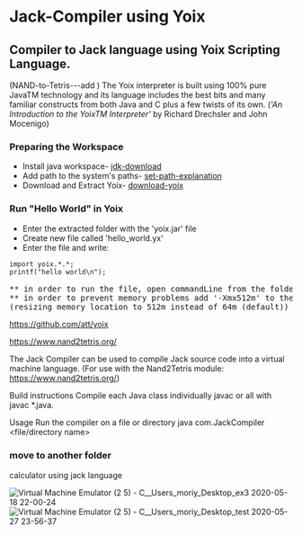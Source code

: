 # Jack-Compiler using Yoix
## Compiler to Jack language using Yoix Scripting Language.

(NAND-to-Tetris---add )
The Yoix interpreter is built using 100% pure JavaTM technology and its language includes the
best bits and many familiar constructs from both Java and C plus a few twists of its own.
(<cite>'An Introduction to the YoixTM Interpreter'</cite> by Richard Drechsler and John Mocenigo)


### Preparing the Workspace
* Install java workspace- [jdk-download](https://www.oracle.com/java/technologies/javase/javase-jdk8-downloads.html)
* Add path to the system's paths- [set-path-explanation ](https://www.computerhope.com/issues/ch000549.htm)
* Download and Extract Yoix- [download-yoix](https://github.com/att/yoix)

### Run "Hello World" in Yoix
* Enter the extracted folder with the 'yoix.jar' file
* Create new file called 'hello_world.yx'
* Enter the file and write: 

```md
import yoix.*.*;
printf("hello world\n"); 
```


<pre>
** in order to run the file, open commandLine from the folder and write: <b> java  -jar  yoix.jar  hello_world.yx </b> 
** in order to prevent memory problems add '-Xmx512m' to the line above. 
(resizing memory location to 512m instead of 64m (default))
</pre>

https://github.com/att/yoix

https://www.nand2tetris.org/

The Jack Compiler can be used to compile Jack source code into a virtual machine language. (For use with the Nand2Tetris module: https://www.nand2tetris.org/)

Build instructions
Compile each Java class individually javac <javaclass> or all with javac *.java.

Usage
Run the compiler on a file or directory java com.JackCompiler <file/directory name>
  
  
  
  ### move to another folder
  calculator using jack language
  
  ![Virtual Machine Emulator (2 5) - C__Users_moriy_Desktop_ex3 2020-05-18 22-00-24](https://user-images.githubusercontent.com/44200760/132648629-ec35b2d2-49d3-4a98-9f2a-a4e85b3032c9.gif)
![Virtual Machine Emulator (2 5) - C__Users_moriy_Desktop_test 2020-05-27 23-56-37](https://user-images.githubusercontent.com/44200760/132648632-bb360e95-cbe7-4992-8b9d-2ff5fb8d9785.gif)


  
